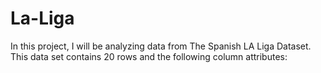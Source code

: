 # La-Liga
In this project, I will be analyzing data from The Spanish LA Liga Dataset. This data set contains 20 rows and the following column attributes:
